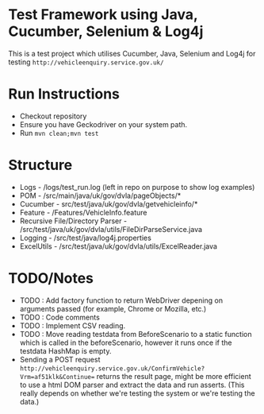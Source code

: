 # Test Framework using Java, Cucumber, Selenium & Log4j

This is a  test project which utilises  Cucumber, Java, Selenium and Log4j for testing `http://vehicleenquiry.service.gov.uk/`


# Run Instructions
- Checkout repository
- Ensure you have Geckodriver on your system path.
- Run `mvn clean;mvn test`

# Structure
- Logs - /logs/test_run.log (left in repo on purpose to show log examples)
- POM - /src/main/java/uk/gov/dvla/pageObjects/*
- Cucumber - src/test/java/uk/gov/dvla/getvehicleinfo/*
- Feature - /Features/VehicleInfo.feature
- Recursive File/Directory Parser - /src/test/java/uk/gov/dvla/utils/FileDirParseService.java
- Logging - /src/test/java/log4j.properties
- ExcelUtils - /src/test/java/uk/gov/dvla/utils/ExcelReader.java

# TODO/Notes
- TODO : Add factory function to return WebDriver depening on arguments passed (for example, Chrome or Mozilla, etc.)
- TODO : Code comments
- TODO : Implement CSV reading.
- TODO : Move reading testdata from BeforeScenario to a static function which is called in the beforeScenario, however it runs once if the testdata HashMap is empty.
- Sending a POST request `http://vehicleenquiry.service.gov.uk/ConfirmVehicle?Vrm=af51klk&Continue=` returns the result page, might be more efficient to use a html DOM parser and extract the data and run asserts. (This really depends on whether we're testing the system or we're testing the data.)

